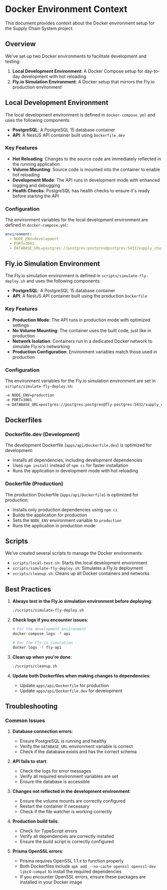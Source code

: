 # Docker Environment Context

This document provides context about the Docker environment setup for the Supply Chain System project.

## Overview

We've set up two Docker environments to facilitate development and testing:

1. **Local Development Environment**: A Docker Compose setup for day-to-day development with hot reloading
2. **Fly.io Simulation Environment**: A Docker setup that mirrors the Fly.io production environment

## Local Development Environment

The local development environment is defined in `docker-compose.yml` and uses the following components:

- **PostgreSQL**: A PostgreSQL 15 database container
- **API**: A NestJS API container built using `Dockerfile.dev`

### Key Features

- **Hot Reloading**: Changes to the source code are immediately reflected in the running application
- **Volume Mounting**: Source code is mounted into the container to enable hot reloading
- **Development Mode**: The API runs in development mode with enhanced logging and debugging
- **Health Checks**: PostgreSQL has health checks to ensure it's ready before starting the API

### Configuration

The environment variables for the local development environment are defined in `docker-compose.yml`:

```yaml
environment:
  - NODE_ENV=development
  - PORT=3001
  - DATABASE_URL=postgres://postgres:postgres@postgres:5432/supply_chain_system
```

## Fly.io Simulation Environment

The Fly.io simulation environment is defined in `scripts/simulate-fly-deploy.sh` and uses the following components:

- **PostgreSQL**: A PostgreSQL 15 database container
- **API**: A NestJS API container built using the production `Dockerfile`

### Key Features

- **Production Mode**: The API runs in production mode with optimized settings
- **No Volume Mounting**: The container uses the built code, just like in production
- **Network Isolation**: Containers run in a dedicated Docker network to simulate Fly.io's networking
- **Production Configuration**: Environment variables match those used in production

### Configuration

The environment variables for the Fly.io simulation environment are set in `scripts/simulate-fly-deploy.sh`:

```bash
-e NODE_ENV=production
-e PORT=3001
-e DATABASE_URL=postgres://postgres:postgres@fly-postgres:5432/supply_chain_system
```

## Dockerfiles

### Dockerfile.dev (Development)

The development Dockerfile (`apps/api/Dockerfile.dev`) is optimized for development:

- Installs all dependencies, including development dependencies
- Uses `npm install` instead of `npm ci` for faster installation
- Runs the application in development mode with hot reloading

### Dockerfile (Production)

The production Dockerfile (`apps/api/Dockerfile`) is optimized for production:

- Installs only production dependencies using `npm ci`
- Builds the application for production
- Sets the `NODE_ENV` environment variable to `production`
- Runs the application in production mode

## Scripts

We've created several scripts to manage the Docker environments:

- `scripts/local-test.sh`: Starts the local development environment
- `scripts/simulate-fly-deploy.sh`: Simulates a Fly.io deployment
- `scripts/cleanup.sh`: Cleans up all Docker containers and networks

## Best Practices

1. **Always test in the Fly.io simulation environment before deploying**:

   ```bash
   ./scripts/simulate-fly-deploy.sh
   ```

2. **Check logs if you encounter issues**:

   ```bash
   # For the development environment
   docker-compose logs -f api

   # For the Fly.io simulation
   docker logs -f fly-api
   ```

3. **Clean up when you're done**:

   ```bash
   ./scripts/cleanup.sh
   ```

4. **Update both Dockerfiles when making changes to dependencies**:
   - Update `apps/api/Dockerfile` for production
   - Update `apps/api/Dockerfile.dev` for development

## Troubleshooting

### Common Issues

1. **Database connection errors**:

   - Ensure PostgreSQL is running and healthy
   - Verify the `DATABASE_URL` environment variable is correct
   - Check if the database exists and has the correct schema

2. **API fails to start**:

   - Check the logs for error messages
   - Verify all required environment variables are set
   - Ensure the database is accessible

3. **Changes not reflected in the development environment**:

   - Ensure the volume mounts are correctly configured
   - Restart the container if necessary
   - Check if the file watcher is working correctly

4. **Production build fails**:

   - Check for TypeScript errors
   - Verify all dependencies are correctly installed
   - Ensure the build script is correctly configured

5. **Prisma OpenSSL errors**:
   - Prisma requires OpenSSL 1.1.x to function properly
   - Both Dockerfiles include `apk add --no-cache openssl openssl-dev libc6-compat` to install the required dependencies
   - If you encounter OpenSSL errors, ensure these packages are installed in your Docker image
